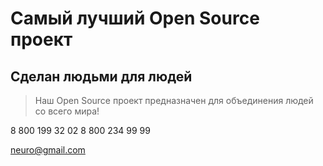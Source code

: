 # Самый лучший Open Source проект

## Сделан людьми для людей

> Наш Open Source проект предназначен для объединения людей со всего мира!

8 800 199 32 02
8 800 234 99 99

neuro@gmail.com

